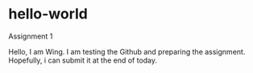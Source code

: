 # hello-world
Assignment 1

Hello, I am Wing. I am testing the Github and preparing the assignment. Hopefully, i can submit it at the end of today. 
